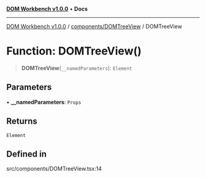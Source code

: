 [**DOM Workbench v1.0.0**](../../../README.md) • **Docs**

***

[DOM Workbench v1.0.0](../../../modules.md) / [components/DOMTreeView](../README.md) / DOMTreeView

# Function: DOMTreeView()

> **DOMTreeView**(`__namedParameters`): `Element`

## Parameters

• **\_\_namedParameters**: `Props`

## Returns

`Element`

## Defined in

src/components/DOMTreeView.tsx:14
